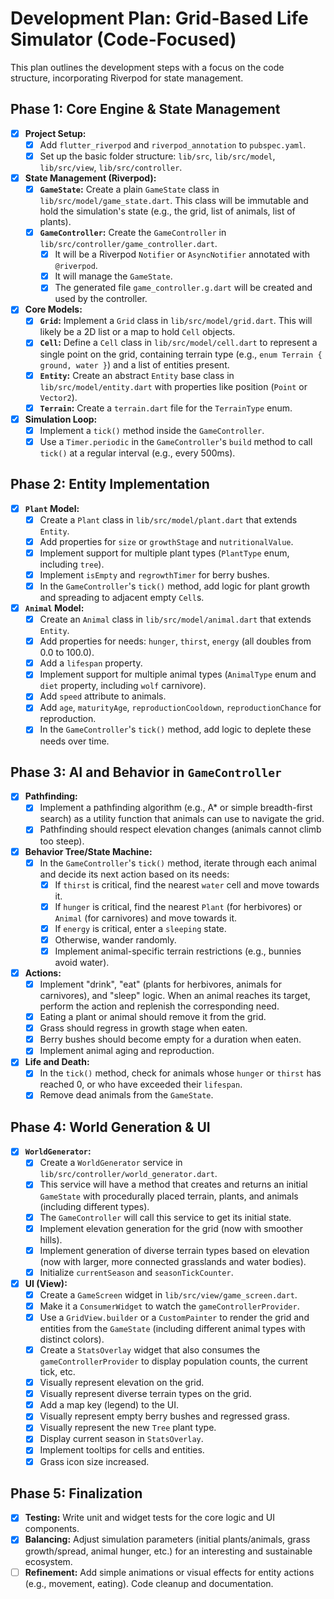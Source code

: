
# Development Plan: Grid-Based Life Simulator (Code-Focused)

This plan outlines the development steps with a focus on the code structure, incorporating Riverpod for state management.

## Phase 1: Core Engine & State Management

- [x] **Project Setup:**
    - [x] Add `flutter_riverpod` and `riverpod_annotation` to `pubspec.yaml`.
    - [x] Set up the basic folder structure: `lib/src`, `lib/src/model`, `lib/src/view`, `lib/src/controller`.

- [x] **State Management (Riverpod):**
    - [x] **`GameState`:** Create a plain `GameState` class in `lib/src/model/game_state.dart`. This class will be immutable and hold the simulation's state (e.g., the grid, list of animals, list of plants).
    - [x] **`GameController`:** Create the `GameController` in `lib/src/controller/game_controller.dart`. 
        - [x] It will be a Riverpod `Notifier` or `AsyncNotifier` annotated with `@riverpod`.
        - [x] It will manage the `GameState`.
        - [x] The generated file `game_controller.g.dart` will be created and used by the controller.

- [x] **Core Models:**
    - [x] **`Grid`:** Implement a `Grid` class in `lib/src/model/grid.dart`. This will likely be a 2D list or a map to hold `Cell` objects.
    - [x] **`Cell`:** Define a `Cell` class in `lib/src/model/cell.dart` to represent a single point on the grid, containing terrain type (e.g., `enum Terrain { ground, water }`) and a list of entities present.
    - [x] **`Entity`:** Create an abstract `Entity` base class in `lib/src/model/entity.dart` with properties like position (`Point` or `Vector2`).
    - [x] **`Terrain`:** Create a `terrain.dart` file for the `TerrainType` enum.

- [x] **Simulation Loop:**
    - [x] Implement a `tick()` method inside the `GameController`.
    - [x] Use a `Timer.periodic` in the `GameController`'s `build` method to call `tick()` at a regular interval (e.g., every 500ms).

## Phase 2: Entity Implementation

- [x] **`Plant` Model:**
    - [x] Create a `Plant` class in `lib/src/model/plant.dart` that extends `Entity`.
    - [x] Add properties for `size` or `growthStage` and `nutritionalValue`.
    - [x] Implement support for multiple plant types (`PlantType` enum, including `tree`).
    - [x] Implement `isEmpty` and `regrowthTimer` for berry bushes.
    - [x] In the `GameController`'s `tick()` method, add logic for plant growth and spreading to adjacent empty `Cell`s.

- [x] **`Animal` Model:**
    - [x] Create an `Animal` class in `lib/src/model/animal.dart` that extends `Entity`.
    - [x] Add properties for needs: `hunger`, `thirst`, `energy` (all doubles from 0.0 to 100.0).
    - [x] Add a `lifespan` property.
    - [x] Implement support for multiple animal types (`AnimalType` enum and `diet` property, including `wolf` carnivore).
    - [x] Add `speed` attribute to animals.
    - [x] Add `age`, `maturityAge`, `reproductionCooldown`, `reproductionChance` for reproduction.
    - [x] In the `GameController`'s `tick()` method, add logic to deplete these needs over time.

## Phase 3: AI and Behavior in `GameController`

- [x] **Pathfinding:**
    - [x] Implement a pathfinding algorithm (e.g., A* or simple breadth-first search) as a utility function that animals can use to navigate the grid.
    - [x] Pathfinding should respect elevation changes (animals cannot climb too steep).

- [x] **Behavior Tree/State Machine:**
    - [x] In the `GameController`'s `tick()` method, iterate through each animal and decide its next action based on its needs:
        - [x] If `thirst` is critical, find the nearest `water` cell and move towards it.
        - [x] If `hunger` is critical, find the nearest `Plant` (for herbivores) or `Animal` (for carnivores) and move towards it.
        - [x] If `energy` is critical, enter a `sleeping` state.
        - [x] Otherwise, wander randomly.
        - [x] Implement animal-specific terrain restrictions (e.g., bunnies avoid water).

- [x] **Actions:**
    - [x] Implement "drink", "eat" (plants for herbivores, animals for carnivores), and "sleep" logic. When an animal reaches its target, perform the action and replenish the corresponding need.
    - [x] Eating a plant or animal should remove it from the grid.
    - [x] Grass should regress in growth stage when eaten.
    - [x] Berry bushes should become empty for a duration when eaten.
    - [x] Implement animal aging and reproduction.

- [x] **Life and Death:**
    - [x] In the `tick()` method, check for animals whose `hunger` or `thirst` has reached 0, or who have exceeded their `lifespan`. 
    - [x] Remove dead animals from the `GameState`.

## Phase 4: World Generation & UI

- [x] **`WorldGenerator`:**
    - [x] Create a `WorldGenerator` service in `lib/src/controller/world_generator.dart`.
    - [x] This service will have a method that creates and returns an initial `GameState` with procedurally placed terrain, plants, and animals (including different types).
    - [x] The `GameController` will call this service to get its initial state.
    - [x] Implement elevation generation for the grid (now with smoother hills).
    - [x] Implement generation of diverse terrain types based on elevation (now with larger, more connected grasslands and water bodies).
    - [x] Initialize `currentSeason` and `seasonTickCounter`.

- [x] **UI (View):**
    - [x] Create a `GameScreen` widget in `lib/src/view/game_screen.dart`.
    - [x] Make it a `ConsumerWidget` to watch the `gameControllerProvider`.
    - [x] Use a `GridView.builder` or a `CustomPainter` to render the grid and entities from the `GameState` (including different animal types with distinct colors).
    - [x] Create a `StatsOverlay` widget that also consumes the `gameControllerProvider` to display population counts, the current tick, etc.
    - [x] Visually represent elevation on the grid.
    - [x] Visually represent diverse terrain types on the grid.
    - [x] Add a map key (legend) to the UI.
    - [x] Visually represent empty berry bushes and regressed grass.
    - [x] Visually represent the new `Tree` plant type.
    - [x] Display current season in `StatsOverlay`.
    - [x] Implement tooltips for cells and entities.
    - [x] Grass icon size increased.

## Phase 5: Finalization

- [x] **Testing:** Write unit and widget tests for the core logic and UI components.
- [x] **Balancing:** Adjust simulation parameters (initial plants/animals, grass growth/spread, animal hunger, etc.) for an interesting and sustainable ecosystem.
- [ ] **Refinement:** Add simple animations or visual effects for entity actions (e.g., movement, eating). Code cleanup and documentation.
